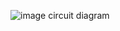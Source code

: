 ![image](https://github.com/user-attachments/assets/052c0be7-2a88-4a73-a7bd-fa5e64265141)
circuit diagram
